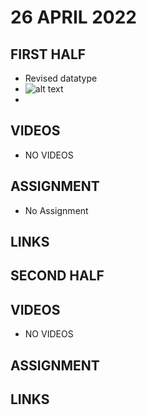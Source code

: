 # 26 APRIL 2022

## FIRST HALF

- Revised datatype 
- ![alt text](https://media.geeksforgeeks.org/wp-content/uploads/20191023173512/Python-data-structure.jpg)
- 

## VIDEOS

- NO VIDEOS

## ASSIGNMENT 

- No Assignment

## LINKS


## SECOND HALF


## VIDEOS

- NO VIDEOS

## ASSIGNMENT


## LINKS

